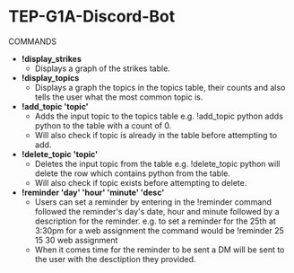 # TEP-G1A-Discord-Bot

COMMANDS
- **!display_strikes**
    - Displays a graph of the strikes table.
- **!display_topics**
    - Displays a graph the topics in the topics table, their counts and also tells the user what the most common topic is.
- **!add_topic 'topic'**
    - Adds the input topic to the topics table e.g. !add_topic python adds python to the table with a count of 0.
    - Will also check if topic is already in the table before attempting to add.
- **!delete_topic 'topic'**
    - Deletes the input topic from the table e.g. !delete_topic python will delete the row which contains python from the table.
    - Will also check if topic exists before attempting to delete.
- **!reminder 'day' 'hour' 'minute' 'desc'**
    - Users can set a reminder by entering in the !reminder command followed the reminder's day's date, hour and minute followed by a description for the reminder. e.g. to set a reminder for the 25th at 3:30pm for a web assignment the command would be !reminder 25 15 30 web assignment
    - When it comes time for the reminder to be sent a DM will be sent to the user with the desctiption they provided.
